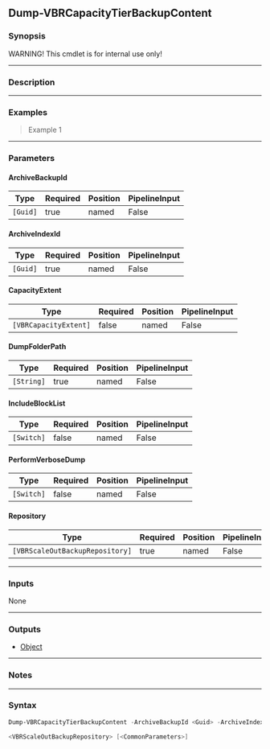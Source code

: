 Dump-VBRCapacityTierBackupContent
---------------------------------

### Synopsis
WARNING! This cmdlet is for internal use only!

---

### Description

---

### Examples
> Example 1

---

### Parameters
#### **ArchiveBackupId**

|Type    |Required|Position|PipelineInput|
|--------|--------|--------|-------------|
|`[Guid]`|true    |named   |False        |

#### **ArchiveIndexId**

|Type    |Required|Position|PipelineInput|
|--------|--------|--------|-------------|
|`[Guid]`|true    |named   |False        |

#### **CapacityExtent**

|Type                 |Required|Position|PipelineInput|
|---------------------|--------|--------|-------------|
|`[VBRCapacityExtent]`|false   |named   |False        |

#### **DumpFolderPath**

|Type      |Required|Position|PipelineInput|
|----------|--------|--------|-------------|
|`[String]`|true    |named   |False        |

#### **IncludeBlockList**

|Type      |Required|Position|PipelineInput|
|----------|--------|--------|-------------|
|`[Switch]`|false   |named   |False        |

#### **PerformVerboseDump**

|Type      |Required|Position|PipelineInput|
|----------|--------|--------|-------------|
|`[Switch]`|false   |named   |False        |

#### **Repository**

|Type                           |Required|Position|PipelineInput|Aliases|
|-------------------------------|--------|--------|-------------|-------|
|`[VBRScaleOutBackupRepository]`|true    |named   |False        |SOBR   |

---

### Inputs
None

---

### Outputs
* [Object](https://learn.microsoft.com/en-us/dotnet/api/System.Object)

---

### Notes

---

### Syntax
```PowerShell
Dump-VBRCapacityTierBackupContent -ArchiveBackupId <Guid> -ArchiveIndexId <Guid> [-CapacityExtent <VBRCapacityExtent>] -DumpFolderPath <String> [-IncludeBlockList] [-PerformVerboseDump] -Repository 
```
```PowerShell
<VBRScaleOutBackupRepository> [<CommonParameters>]
```

